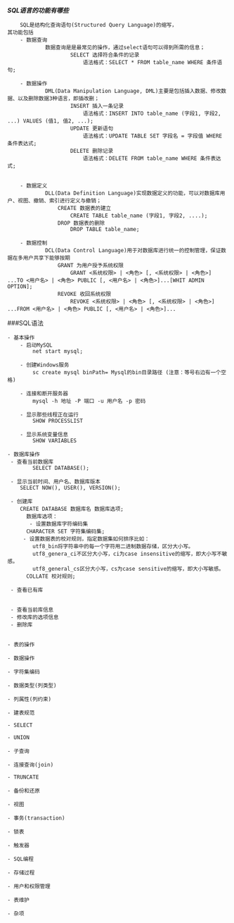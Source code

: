 
***SQL语言的功能有哪些***
	
		SQL是结构化查询语句(Structured Query Language)的缩写，
	其功能包括
		- 数据查询
				数据查询是是最常见的操作，通过select语句可以得到所需的信息；
						SELECT 选择符合条件的记录 
							语法格式：SELECT * FROM table_name WHERE 条件语句;
						
		- 数据操作
				DML(Data Manipulation Language, DML)主要是包括插入数据、修改数据、以及删除数据3种语言，即插改删；
						INSERT 插入一条记录 
							语法格式：INSERT INTO table_name (字段1, 字段2, ...) VALUES (值1, 值2, ...);
						UPDATE 更新语句
							语法格式：UPDATE TABLE SET 字段名 = 字段值 WHERE 条件表达式;
						DELETE 删除记录
							语法格式：DELETE FROM table_name WHERE 条件表达式;
				
				
		- 数据定义
				DLL(Data Definition Language)实现数据定义的功能，可以对数据库用户、视图、撤销、索引进行定义与撤销；
					CREATE 数据表的建立
						CREATE TABLE table_name (字段1, 字段2, ....);
					DROP 数据表的删除
						DROP TABLE table_name;
							
		- 数据控制
				DCL(Data Control Language)用于对数据库进行统一的控制管理，保证数据在多用户共享下能够按期
					GRANT 为用户授予系统权限
						GRANT <系统权限> | <角色> [, <系统权限> | <角色>] ...TO <用户名> | <角色> PUBLIC [, <用户名> | <角色>]...[WHIT ADMIN OPTION];
					REVOKE 收回系统权限				
						REVOKE <系统权限> | <角色> [, <系统权限> | <角色>] ...FROM <用户名> | <角色> PUBLIC [, <用户名> | <角色>]...

###SQL语法
	
	- 基本操作
		- 启动MySQL
			net start mysql;
		
		- 创建Windows服务
			sc create mysql binPath= Mysql的bin目录路径 (注意：等号右边有一个空格)
			
		- 连接和断开服务器
			mysql -h 地址 -P 端口 -u 用户名 -p 密码
		
		- 显示那些线程正在运行
			SHOW PROCESSLIST
		
		- 显示系统变量信息
			SHOW VARIABLES
	
	- 数据库操作
	 - 查看当前数据库
			SELECT DATABASE();
				
	 - 显示当前时间、用户名、数据库版本
	    SELECT NOW(), USER(), VERSION();
	 
	 - 创建库
	    CREATE DATABASE 数据库名 数据库选项;
	      数据库选项：
	       - 设置数据库字符编码集
          CHARACTER SET 字符集编码集;         
         - 设置数据表的校对规则，指定数据集如何排序比如：
            utf8_bin将字符串中的每一个字符用二进制数据存储，区分大小写。
            utf8_genera_ci不区分大小写，ci为case insensitive的缩写，即大小写不敏感。
            utf8_general_cs区分大小写，cs为case sensitive的缩写，即大小写敏感。
          COLLATE 校对规则;
	    
	 - 查看已有库
	     
	 
	 - 查看当前库信息
	 - 修改库的选项信息
	 - 删除库
	 
	 
	- 表的操作
	
	- 数据操作
	
	- 字符集编码
	
	- 数据类型(列类型)
	
	- 列属性(列约束)
	
	- 建表规范
	
	- SELECT
	
	- UNION
	
	- 子查询
	
	- 连接查询(join)
	
	- TRUNCATE
	
	- 备份和还原
	
	- 视图
	
	- 事务(transaction)
	
	- 锁表
	
	- 触发器
	
	- SQL编程
	
	- 存储过程
	
	- 用户和权限管理
	
	- 表维护
	
	- 杂项
	
	








